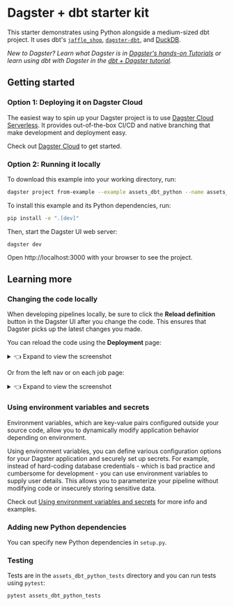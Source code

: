 # Dagster + dbt starter kit

This starter demonstrates using Python alongside a medium-sized dbt project. It uses dbt's [`jaffle_shop`](https://github.com/dbt-labs/jaffle_shop), [`dagster-dbt`](https://docs.dagster.io/_apidocs/libraries/dagster-dbt), and [DuckDB](https://duckdb.org/).

_New to Dagster? Learn what Dagster is in [Dagster's hands-on Tutorials](https://docs.dagster.io/tutorial) or learn using dbt with Dagster in the [dbt + Dagster tutorial](https://docs.dagster.io/integrations/dbt/using-dbt-with-dagster)._

## Getting started

### Option 1: Deploying it on Dagster Cloud

The easiest way to spin up your Dagster project is to use [Dagster Cloud Serverless](https://docs.dagster.io/dagster-cloud/deployment/serverless). It provides out-of-the-box CI/CD and native branching that make development and deployment easy.

Check out [Dagster Cloud](https://dagster.io/cloud) to get started.

### Option 2: Running it locally

To download this example into your working directory, run:

```bash
dagster project from-example --example assets_dbt_python --name assets_dbt_python
```

To install this example and its Python dependencies, run:

```bash
pip install -e ".[dev]"
```

Then, start the Dagster UI web server:

```
dagster dev
```

Open http://localhost:3000 with your browser to see the project.

## Learning more

### Changing the code locally

When developing pipelines locally, be sure to click the **Reload definition** button in the Dagster UI after you change the code. This ensures that Dagster picks up the latest changes you made.

You can reload the code using the **Deployment** page:

<details><summary>👈 Expand to view the screenshot</summary>

<p align="center">
    <img height="500" src="https://raw.githubusercontent.com/dagster-io/dagster/master/docs/next/public/images/quickstarts/basic/more-reload-code.png" />
</p>

</details>

Or from the left nav or on each job page:

<details><summary>👈 Expand to view the screenshot</summary>

<p align="center">
    <img height="500" src="https://raw.githubusercontent.com/dagster-io/dagster/master/docs/next/public/images/quickstarts/basic/more-reload-left-nav.png" />
</p>

</details>

### Using environment variables and secrets

Environment variables, which are key-value pairs configured outside your source code, allow you to dynamically modify application behavior depending on environment.

Using environment variables, you can define various configuration options for your Dagster application and securely set up secrets. For example, instead of hard-coding database credentials - which is bad practice and cumbersome for development - you can use environment variables to supply user details. This allows you to parameterize your pipeline without modifying code or insecurely storing sensitive data.

Check out [Using environment variables and secrets](https://docs.dagster.io/guides/dagster/using-environment-variables-and-secrets) for more info and examples.

### Adding new Python dependencies

You can specify new Python dependencies in `setup.py`.

### Testing

Tests are in the `assets_dbt_python_tests` directory and you can run tests using `pytest`:

```bash
pytest assets_dbt_python_tests
```
